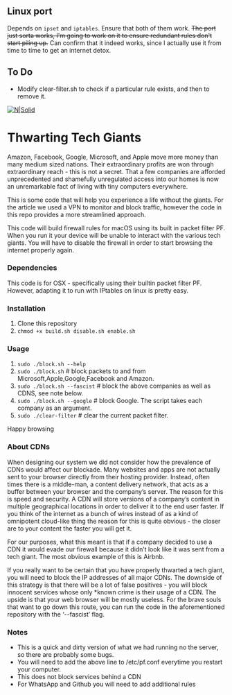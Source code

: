 ## Linux port

Depends on `ipset` and `iptables`. Ensure that both of them work. 
~~The port just sorta works, I'm going to work on it to ensure redundant rules don't start piling up.~~
Can confirm that it indeed works, since I actually use it from time to time to get an internet detox.

## To Do

- Modify clear-filter.sh to check if a particular rule exists, and then to remove it.


[![N|Solid](https://i.kinja-img.com/gawker-media/image/upload/c_fill,fl_progressive,g_center,h_180,q_80,w_320/rdxcnz0ban3vivfm8ect.png)]()
# Thwarting Tech Giants
Amazon, Facebook, Google, Microsoft, and Apple move more money than many medium sized nations. Their extraordinary profits are won through extraordinary reach - this is not a secret. That a few companies are afforded unprecedented and shamefully unregulated access into our homes is now an unremarkable fact of living with tiny computers everywhere.  

This is some code that will help you experience a life without the giants. For the article we used a VPN to monitor and block traffic, however the code in this repo provides a more streamlined approach. 

This code will build firewall rules for macOS using its built in packet filter PF. When you run it your device will be unable to interact with the various tech giants.  You will have to disable the firewall in order to start browsing the internet properly again.
### Dependencies 
This code is for OSX - specifically using their builtin packet filter PF. However, adapting it to run with IPtables on linux is pretty easy. 
### Installation
1. Clone this repository 
1. `chmod +x build.sh disable.sh enable.sh`
### Usage
1. `sudo ./block.sh --help`  
1. `sudo ./block.sh` # block packets to and from Microsoft,Apple,Google,Facebook and Amazon.
1. `sudo ./block.sh --fascist` # block the above companies as well as CDNS, see note below.
1. `sudo ./block.sh --google`  # block Google.  The script takes each company as an argument.
1. `sudo ./clear-filter` # clear the current packet filter.


Happy browsing

###  About CDNs

When designing our system we did not consider how the prevalence of CDNs would affect our blockade.  Many websites and apps are not actually sent to your browser directly from their hosting provider. Instead, often times there is a middle-man, a content delivery network, that acts as a buffer between your browser and the company’s server. The reason for this is speed and security.  A CDN will store versions of a company’s content in multiple geographical locations in order to deliver it to the end user faster.  If you think of the internet as a bunch of wires instead of as a kind of omnipotent cloud-like thing the reason for this is quite obvious - the closer are to your content the faster you will get it.

For our purposes, what this meant is that if a company decided to use a CDN it would evade our firewall because it didn’t look like it was sent from a tech giant.  The most obvious example of this is Airbnb.

If you really want to be certain that you have properly thwarted a tech giant, you will need to block the IP addresses of all major CDNs.  The downside of this strategy is that there will be a lot of false positives - you will block innocent services whose only *known crime is their usage of a CDN. The upside is that your web browser will be mostly useless. For the brave souls that want to go down this route, you can run the code in the aforementioned repository with the ‘--fascist’ flag. 

### Notes 
- This is a quick and dirty version of what we had running no the server, so there are probably some bugs. 
- You will need to add the above line to /etc/pf.conf everytime you restart your computer. 
- This does not block services behind a CDN
- For WhatsApp and Github you will need to add additional rules

